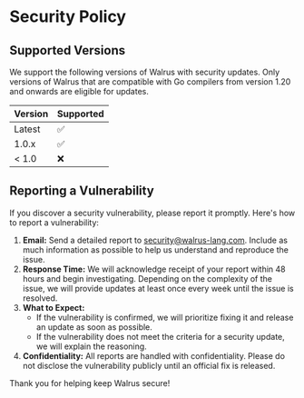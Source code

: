 # Security Policy

## Supported Versions

We support the following versions of Walrus with security updates. Only versions of Walrus that are compatible with Go compilers from version 1.20 and onwards are eligible for updates.

| Version  | Supported          |
| -------- | ------------------ |
| Latest   | :white_check_mark: |
| 1.0.x    | :white_check_mark: |
| < 1.0    | :x:                |

## Reporting a Vulnerability

If you discover a security vulnerability, please report it promptly. Here's how to report a vulnerability:

1. **Email:** Send a detailed report to [security@walrus-lang.com](mailto:fuad.cs22@gmail.com). Include as much information as possible to help us understand and reproduce the issue.
2. **Response Time:** We will acknowledge receipt of your report within 48 hours and begin investigating. Depending on the complexity of the issue, we will provide updates at least once every week until the issue is resolved.
3. **What to Expect:**
   - If the vulnerability is confirmed, we will prioritize fixing it and release an update as soon as possible.
   - If the vulnerability does not meet the criteria for a security update, we will explain the reasoning.
4. **Confidentiality:** All reports are handled with confidentiality. Please do not disclose the vulnerability publicly until an official fix is released.

Thank you for helping keep Walrus secure!
